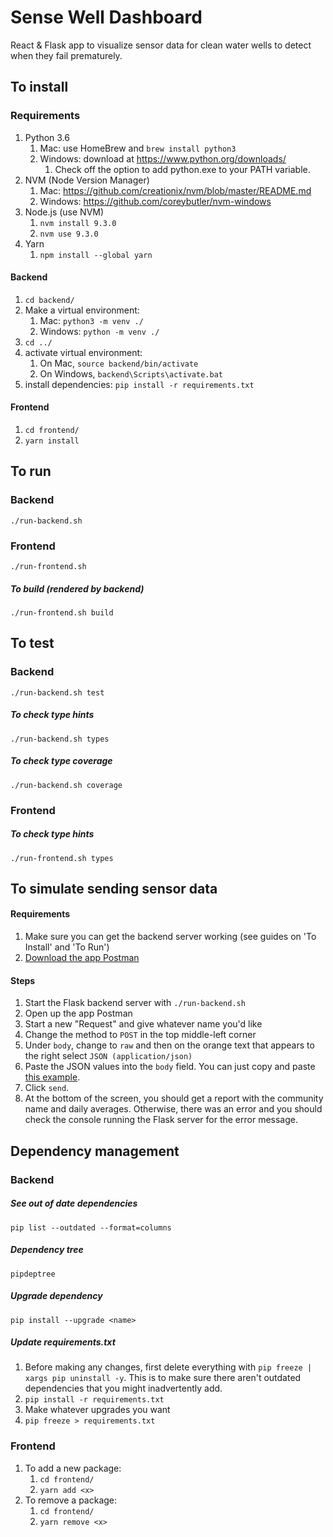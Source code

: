 # Sense Well Dashboard
React & Flask app to visualize sensor data for clean water wells to detect when they fail prematurely.

## To install

### Requirements
1. Python 3.6
    1. Mac: use HomeBrew and `brew install python3`
    1. Windows: download at https://www.python.org/downloads/ 
        1. Check off the option to add python.exe to your PATH variable.
1. NVM (Node Version Manager)
    1. Mac: https://github.com/creationix/nvm/blob/master/README.md
    1. Windows: https://github.com/coreybutler/nvm-windows
1. Node.js (use NVM)
    1. `nvm install 9.3.0`
    1. `nvm use 9.3.0`
1. Yarn
    1. `npm install --global yarn`

#### Backend
1. `cd backend/`
1. Make a virtual environment:
    1. Mac: `python3 -m venv ./`
    1. Windows: `python -m venv ./`
1. `cd ../`
1. activate virtual environment:
    1. On Mac, `source backend/bin/activate`
    1. On Windows, `backend\Scripts\activate.bat`
1. install dependencies: `pip install -r requirements.txt`

#### Frontend
1. `cd frontend/`
1. `yarn install`

## To run

### Backend
`./run-backend.sh`

### Frontend
`./run-frontend.sh`

##### To build (rendered by backend)
`./run-frontend.sh build`

## To test

### Backend
`./run-backend.sh test`

##### To check type hints
`./run-backend.sh types`

##### To check type coverage
`./run-backend.sh coverage`

### Frontend

##### To check type hints
`./run-frontend.sh types`

## To simulate sending sensor data

#### Requirements
1. Make sure you can get the backend server working (see guides on 'To Install' and 'To Run')
1. [Download the app Postman](https://www.getpostman.com/)

#### Steps
1. Start the Flask backend server with `./run-backend.sh`
1. Open up the app Postman
1. Start a new "Request" and give whatever name you'd like
1. Change the method to `POST` in the top middle-left corner
1. Under `body`, change to `raw` and then on the orange text that appears to the right select `JSON (application/json)`
1. Paste the JSON values into the `body` field. You can just copy and paste [this example](https://raw.githubusercontent.com/Eric-Arellano/sense-well-dashboard/master/backend/sensor_schema.json).
1. Click `send`. 
1. At the bottom of the screen, you should get a report with the community name and daily averages. Otherwise, there 
was an error and you should check the console running the Flask server for the error message.


## Dependency management

### Backend

##### See out of date dependencies
`pip list --outdated --format=columns`

##### Dependency tree
`pipdeptree`

##### Upgrade dependency
`pip install --upgrade <name>`

##### Update requirements.txt
1. Before making any changes, first delete everything with `pip freeze | xargs pip uninstall -y`. This is to make sure
there aren't outdated dependencies that you might inadvertently add.
1. `pip install -r requirements.txt`
1. Make whatever upgrades you want
1. `pip freeze > requirements.txt`

### Frontend
1. To add a new package:
    1. `cd frontend/`
    1. `yarn add <x>`
1. To remove a package:
    1. `cd frontend/`
    1. `yarn remove <x>`
